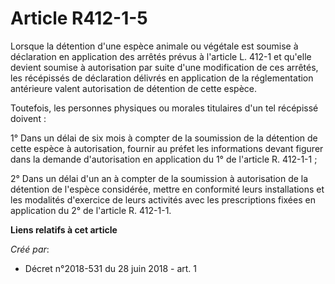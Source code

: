 # Article R412-1-5

Lorsque la détention d'une espèce animale ou végétale est soumise à déclaration en application des arrêtés prévus à l'article
L. 412-1 et qu'elle devient soumise à autorisation par suite d'une modification de ces arrêtés, les récépissés de déclaration
délivrés en application de la réglementation antérieure valent autorisation de détention de cette espèce.

Toutefois, les personnes physiques ou morales titulaires d'un tel récépissé doivent :

1° Dans un délai de six mois à compter de la soumission de la détention de cette espèce à autorisation, fournir au préfet les
informations devant figurer dans la demande d'autorisation en application du 1° de l'article R. 412-1-1 ;

2° Dans un délai d'un an à compter de la soumission à autorisation de la détention de l'espèce considérée, mettre en
conformité leurs installations et les modalités d'exercice de leurs activités avec les prescriptions fixées en application du
2° de l'article R. 412-1-1.

**Liens relatifs à cet article**

_Créé par_:

  - Décret n°2018-531 du 28 juin 2018 - art. 1
